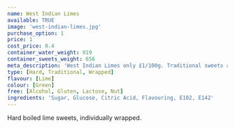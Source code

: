 ```yaml
---
name: West Indian Limes
available: TRUE
image: 'west-indian-limes.jpg'
purchase_option: 1
price: 1
cost_price: 0.4
container_water_weight: 919
container_sweets_weight: 656
meta_description: 'West Indian Limes only £1/100g. Traditional sweets and more at Humbugs Confectionery Store. Specialists in satisfying your sweet tooth!'
type: [Hard, Traditional, Wrapped]
flavour: [Lime]
colour: [Green]
free: [Alcohol, Gluten, Lactose, Nut]
ingredients: 'Sugar, Glucose, Citric Acid, Flavouring, E102, E142'
---
```

Hard boiled lime sweets, individually wrapped.